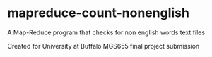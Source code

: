 # mapreduce-count-nonenglish

A Map-Reduce program that checks for non english words text files

Created for University at Buffalo MGS655 final project submission
